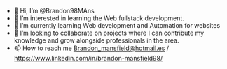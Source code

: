 - 👋 Hi, I’m @Brandon98MAns
- 👀 I’m interested in learning the Web fullstack development.
- 🌱 I’m currently learning Web development and Automation for websites
- 💞️ I’m looking to collaborate on projects where I can contribute my knowledge and grow alongside professionals in the area.
- 📫 How to reach me Brandon_mansfield@hotmail.es / https://www.linkedin.com/in/brandon-mansfield98/


